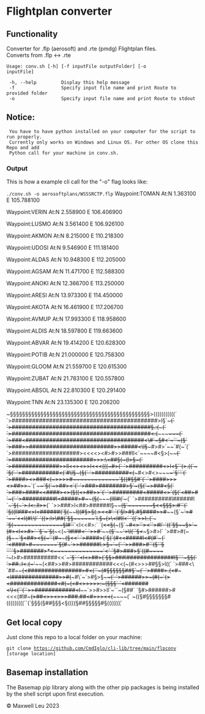 # Flightplan converter

## Functionality

 Converter for .flp (aerosoft) and .rte (pmdg) Flightplan files. <br/> 
 Converts from .flp <-> .rte

 <code>Usage: conv.sh [-h] [-f inputFile outputFolder] [-o inputFile]</code>

     -h, --help         Display this help message
     -f                 Specify input file name and print Route to provided folder
     -o                 Specify input file name and print Route to stdout


 Notice:
---------
     You have to have python installed on your computer for the script to run properly. 
     Currently only works on Windows and Linux OS. For other OS clone this Repo and add 
     Python call for your machine in conv.sh.

### Output
 
 This is how a example cli call for the "-o" flag looks like:
 
 <code>./conv.sh -o aerosoftplans/WSSSRCTP.flp</code>
 Waypoint:TOMAN
 At:N 1.363100 E 105.788100

 Waypoint:VERIN
 At:N 2.558900 E 106.406900

 Waypoint:LUSMO
 At:N 3.561400 E 106.926100

 Waypoint:AKMON
 At:N 8.215000 E 110.218300

 Waypoint:UDOSI
 At:N 9.546900 E 111.181400

 Waypoint:ALDAS
 At:N 10.948300 E 112.205000

 Waypoint:AGSAM
 At:N 11.471700 E 112.588300

 Waypoint:ANOKI
 At:N 12.366700 E 113.250000

 Waypoint:ARESI
 At:N 13.973300 E 114.450000

 Waypoint:AKOTA
 At:N 16.461900 E 117.206700

 Waypoint:AVMUP
 At:N 17.993300 E 118.958600

 Waypoint:ALDIS
 At:N 18.597800 E 119.663600

 Waypoint:ABVAR
 At:N 19.414200 E 120.628300

 Waypoint:POTIB
 At:N 21.000000 E 120.758300

 Waypoint:GLOOM
 At:N 21.559700 E 120.615300

 Waypoint:ZUBAT
 At:N 21.783100 E 120.557800

 Waypoint:ABSOL
 At:N 22.810300 E 120.291400

 Waypoint:TNN
 At:N 23.135300 E 120.206200

 ~§§§§§§§§§§§§§§§§§§§§§§§§§§§§§§§§§§§§§§§§§§§§§§>(((((((((((´
 ´>###########################################>l§´~~~~~~~~~(´
 ´>#########################################§.:(~~~~~~~~~~~(´
 ´>#########################################<:(~~~~~~~~~~~~(´
 ´>###<###################################<\\#´~§#<´~~~´´~(§´
 ´>###>>#########################>>#####<\l§~~~#>#>´~~´#(~´(´
 ´>####################><<<<><#>#>>###ll<´~~~~#<§>(~~~~~~~~(´
 ´>########################>>>\:\\<##§(~~~~~~~(l>§~~~~~~~~~(´
 ´>##############>>ll<<><>>l<<<(((~~~~~~~~~~~~~#>~~~~~~~~~~(´
 ´>##########<>l\<§´´(>\.((´~~~~~~~~~~~~~~~~~~~´§~~~~~~~~~~(´
 ´>###########\<(~~~~´#\l§~~~~~~~~~~~~~~~~~~~~~(§~~~~~~~~~~(´
 ´>##########<(~~~~~#<>#<>~~~~~~~~~~~~~~~~~~~~´§´´´~~~~~~~~(´
 ´>####><>###<(~~~~~>>>>#~~~~~~~~~~~~~~~~~~~´§((#§§#´~~~~~~(´
 ´>####>>><>##>>~~~~~´(´~~~~~~~~~~~~~~~~~~´§(´~>##><´~~~~~~(´
 ´>###>####\####>§´~~~~~~~~~~~~~~~~~~~~~(§(´~~~>###<§~~~~~~(´
 ´>###>####<<####><>~~~~~~~~~~~~~~~~~~(§(~~~~(<>##>>´~~~~~~(´
 ´>#########<\#####<>´~~~~~~~~~~~~~~(§(~~~~~~´<##>#´~~~~~~~(´
 ´>##########l<#####>#~~~~~~~~~~~~(§(~~~~~~~~~(llll#(´~~~~~(´
 ´>##########l\######l´~~~~~~~~~´§(~~~~~~~~~~~´>.l<:.ll>>~~(´
 ´\>>###>l<##>\######l§~~~~~~~~(§´~~~~~~~~~~~~~§<<§§§>\:#´´(´
 ´§((ll###<\>l<######\(~~~~~~´§(~~~~~~~~~~~~~~l((#§>§(.\><<#´
 ´(~~´§l>#§\.#§####>>#~~~~~~(§´~~~~~~~~~~~~~´>#´~~´<<l(#l:\l´
 ´(~~~~(<l>>:l>\\##(´~~~~~~§§~~~~~~~~~~~~~~´l.§~~~(>\\<l#ll<´
 ´(~~~~~~(´>>l:.(´~~~~~~~´§(~~~~~~~~~~~~~~§l#´´~~~~´<l\<<#>:´
 ´(~~~~~~~~<<§(~~~~~~~~~(§´~~~~~~~~~~~~~#<>´~~~~~~~~´><´´>#l´
 ´(~~~~~~~~(´~~~~~~~~~~§§~~~~~~~~~~~~~~§>´~~~~~~~~~(#><l<>#>´
 ´§´~~~~~~~~~~~~~~~~~´§(~~~~~~~~~~~~~~~<(~~~~~~~~~´l<l>#l##<´
 ´>>#´~~~~~~~~~~~~~~(§´~~~~~~~~~~~~~~´>\l(~~~~~~´´§<~~~§>#>l´
 ´>##>#(~~~~~~~~~~~(§~~~~~~~~~~~~~~´§<##>\<§(~´´(#~~~~~~(§<<´
 ´>####>(~~~~~~~~´§(~~~~~~~~~~~~´(#<<#####l<#(#´~~~~~~~~~~~(´
 ´<####>#~~~~~~~´§(#~~~~~~~~~~~´>>######l.>§~´~~~~~~~~~~~~~(´
 ´>>###>#~~~~´´(§´´§´~~~~~~´´´§>#######>*<~~~~~~~~~~~~~~~~´<´
 ´§#>###>§´~~((#~~~~´~~~~~l>#>##########<<´~~~~~~~~~~~~~~~´§´
 ´<l<>##>\(~~´§~~~~~~§>###l##############l§´~~~~´´~~~~~~~§§(´
 ´>##..l<.\(~´~~~~~~(<##>>##>############<<<(~(#<>>>##§§>l((´
 ´>###<\\´##~~~~~~~~(<################>#<(´´~(\#§§§§§§##§´~(´
 ´>####>.(<#~~~~~~~~~<l##############>>#\(~~~#\´~´>#§>§~~~~(´
 ´>######>>~(#(~~~~~´(><##############<#(~~~(<#<>>>>>:\~(§§§´
 ´<#######<\l\<(´´(´´~~>>############<l~~~~´>>#>>ll´~´´~(§##´
 ´§#>######>#<<<(#l#~~~(>##<>><>>>###.#~~~~#<#>>>\<<(~~~~~~(´
 ~((§#§§§§§§§#(((((((((´´(´§§§(§##§§§<§((((§##§§§§§#§(((((((´

## Get local copy

 Just clone this repo to a local folder on your machine:

 <code>git clone https://github.com/CmdIglo/cli-lib/tree/main/flpconv [storage location]</code>

## Basemap installation

 The Basemap pip library along with the other pip packages is being installed by the shell 
 script upon first execution.



:copyright: Maxwell Leu 2023
